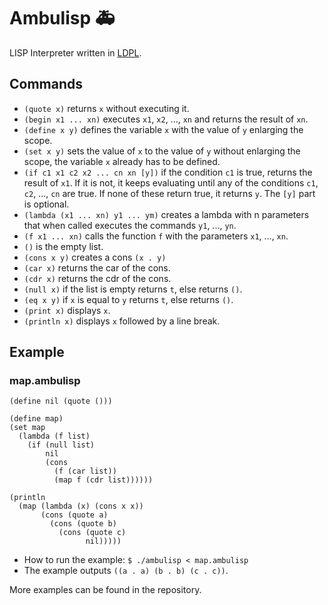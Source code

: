 # Ambulisp 🚑

LISP Interpreter written in [LDPL](https://github.com/Lartu/ldpl).

## Commands

- `(quote x)` returns `x` without executing it.
- `(begin x1 ... xn)` executes `x1`, `x2`, ..., `xn` and returns the result of `xn`.
- `(define x y)` defines the variable `x` with the value of `y` enlarging the scope.
- `(set x y)` sets the value of `x` to the value of `y` without enlarging the scope, the variable `x` already has to be defined. 
- `(if c1 x1 c2 x2 ... cn xn [y])` if the condition `c1` is true, returns the result of `x1`. If it is not, it keeps evaluating until any of the conditions `c1`, `c2`, ..., `cn` are true. If none of these return true, it returns `y`. The `[y]` part is optional.
- `(lambda (x1 ... xn) y1 ... ym)` creates a lambda with n parameters that when called executes the commands `y1`, ..., `yn`.
- `(f x1 ... xn)` calls the function `f` with the parameters `x1`, ..., `xn`.
- `()` is the empty list.
- `(cons x y)` creates a cons `(x . y)`
- `(car x)` returns the car of the cons.
- `(cdr x)` returns the cdr of the cons.
- `(null x)` if the list is empty returns `t`, else returns `()`.
- `(eq x y)` if `x` is equal to `y` returns `t`, else returns `()`.
- `(print x)` displays `x`.
- `(println x)` displays `x` followed by a line break.

## Example

### map.ambulisp

```
(define nil (quote ()))

(define map)
(set map
  (lambda (f list)
    (if (null list)
        nil
        (cons
          (f (car list))
          (map f (cdr list))))))

(println
  (map (lambda (x) (cons x x))
       (cons (quote a)
         (cons (quote b)
           (cons (quote c)
                 nil)))))
```

- How to run the example: `$ ./ambulisp < map.ambulisp`
- The example outputs `((a . a) (b . b) (c . c))`.

More examples can be found in the repository.
